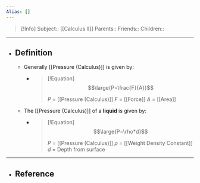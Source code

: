 ```yaml
---
Alias: []
---
```

> [!Info]
> Subject:: [[Calculus II]]
> Parents:: 
> Friends:: 
> Children:: 
---
- ## Definition
	- Generally [[Pressure (Calculus)]] is given by:
		- > [!Equation]
		  > $$\large{P=\frac{F}{A}}$$
		  > 
		  > $P$ = [[Pressure (Calculus)]]
		  > $F$ = [[Force]]
		  > $A$ = [[Area]]
		  > 
	- The [[Pressure (Calculus)]] of a **liquid** is given by:
		- > [!Equation]
		  > $$\large{P=\rho*d}$$
		  > 
		  > $P$ = [[Pressure (Calculus)]]
		  > $\rho$ = [[Weight Density Constant]]
		  > $d$ = Depth from surface
---
- ## Reference